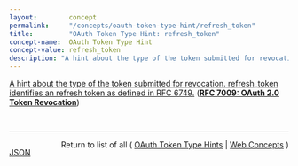 ```yaml
---
layout:        concept
permalink:     "/concepts/oauth-token-type-hint/refresh_token"
title:         "OAuth Token Type Hint: refresh_token"
concept-name:  OAuth Token Type Hint
concept-value: refresh_token
description: "A hint about the type of the token submitted for revocation. refresh_token identifies an refresh token as defined in RFC 6749."
---
```


[A hint about the type of the token submitted for revocation. refresh_token identifies an refresh token as defined in RFC 6749.](https://datatracker.ietf.org/doc/html/rfc7009#section-2.1 "Read documentation for OAuth Token Type Hint &#34;refresh_token&#34;") (**[RFC 7009: OAuth 2.0 Token Revocation](/specs/IETF/RFC/7009 "This document proposes an additional endpoint for OAuth authorization servers, which allows clients to notify the authorization server that a previously obtained refresh or access token is no longer needed. This allows the authorization server to clean up security credentials. A revocation request will invalidate the actual token and, if applicable, other tokens based on the same authorization grant.")**)

<br/>
<hr/>

<p style="float : left"><a href="./refresh_token.json" title="JSON representing this particular Web Concept value">JSON</a></p>
<p style="text-align: right">Return to list of all ( <a href="../oauth-token-type-hint/">OAuth Token Type Hints</a> | <a href="../">Web Concepts</a> )</p>
